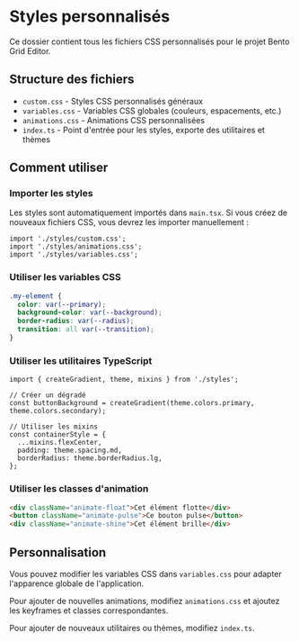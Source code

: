 # Styles personnalisés

Ce dossier contient tous les fichiers CSS personnalisés pour le projet Bento Grid Editor.

## Structure des fichiers

- `custom.css` - Styles CSS personnalisés généraux
- `variables.css` - Variables CSS globales (couleurs, espacements, etc.)
- `animations.css` - Animations CSS personnalisées
- `index.ts` - Point d'entrée pour les styles, exporte des utilitaires et thèmes

## Comment utiliser

### Importer les styles

Les styles sont automatiquement importés dans `main.tsx`. Si vous créez de nouveaux fichiers CSS, vous devrez les importer manuellement :

```tsx
import './styles/custom.css';
import './styles/animations.css';
import './styles/variables.css';
```

### Utiliser les variables CSS

```css
.my-element {
  color: var(--primary);
  background-color: var(--background);
  border-radius: var(--radius);
  transition: all var(--transition);
}
```

### Utiliser les utilitaires TypeScript

```tsx
import { createGradient, theme, mixins } from './styles';

// Créer un dégradé
const buttonBackground = createGradient(theme.colors.primary, theme.colors.secondary);

// Utiliser les mixins
const containerStyle = {
  ...mixins.flexCenter,
  padding: theme.spacing.md,
  borderRadius: theme.borderRadius.lg,
};
```

### Utiliser les classes d'animation

```html
<div className="animate-float">Cet élément flotte</div>
<button className="animate-pulse">Ce bouton pulse</button>
<div className="animate-shine">Cet élément brille</div>
```

## Personnalisation

Vous pouvez modifier les variables CSS dans `variables.css` pour adapter l'apparence globale de l'application.

Pour ajouter de nouvelles animations, modifiez `animations.css` et ajoutez les keyframes et classes correspondantes.

Pour ajouter de nouveaux utilitaires ou thèmes, modifiez `index.ts`.
